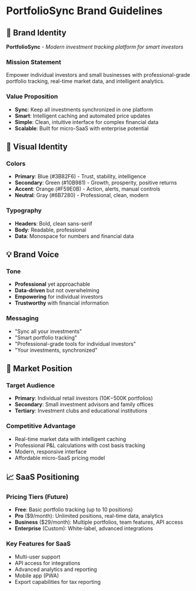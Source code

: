 # PortfolioSync Brand Guidelines

## 🎯 Brand Identity

**PortfolioSync** - *Modern investment tracking platform for smart investors*

### Mission Statement
Empower individual investors and small businesses with professional-grade portfolio tracking, real-time market data, and intelligent analytics.

### Value Proposition
- **Sync**: Keep all investments synchronized in one platform
- **Smart**: Intelligent caching and automated price updates
- **Simple**: Clean, intuitive interface for complex financial data
- **Scalable**: Built for micro-SaaS with enterprise potential

## 🎨 Visual Identity

### Colors
- **Primary**: Blue (#3B82F6) - Trust, stability, intelligence
- **Secondary**: Green (#10B981) - Growth, prosperity, positive returns
- **Accent**: Orange (#F59E0B) - Action, alerts, manual controls
- **Neutral**: Gray (#6B7280) - Professional, clean, modern

### Typography
- **Headers**: Bold, clean sans-serif
- **Body**: Readable, professional
- **Data**: Monospace for numbers and financial data

## 💡 Brand Voice

### Tone
- **Professional** yet approachable
- **Data-driven** but not overwhelming  
- **Empowering** for individual investors
- **Trustworthy** with financial information

### Messaging
- "Sync all your investments"
- "Smart portfolio tracking"
- "Professional-grade tools for individual investors"
- "Your investments, synchronized"

## 🚀 Market Position

### Target Audience
- **Primary**: Individual retail investors ($10K-$500K portfolios)
- **Secondary**: Small investment advisors and family offices
- **Tertiary**: Investment clubs and educational institutions

### Competitive Advantage
- Real-time market data with intelligent caching
- Professional P&L calculations with cost basis tracking
- Modern, responsive interface
- Affordable micro-SaaS pricing model

## 📈 SaaS Positioning

### Pricing Tiers (Future)
- **Free**: Basic portfolio tracking (up to 10 positions)
- **Pro** ($9/month): Unlimited positions, real-time data, analytics
- **Business** ($29/month): Multiple portfolios, team features, API access
- **Enterprise** (Custom): White-label, advanced integrations

### Key Features for SaaS
- Multi-user support
- API access for integrations
- Advanced analytics and reporting
- Mobile app (PWA)
- Export capabilities for tax reporting